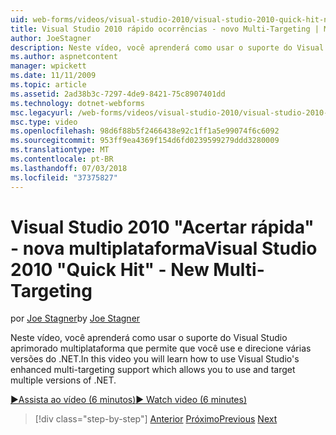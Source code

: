 ```yaml
---
uid: web-forms/videos/visual-studio-2010/visual-studio-2010-quick-hit-new-multi-targeting
title: Visual Studio 2010 rápido ocorrências - novo Multi-Targeting | Microsoft Docs
author: JoeStagner
description: Neste vídeo, você aprenderá como usar o suporte do Visual Studio aprimorado multiplataforma que permite que você use e direcione várias versões do .NET.
ms.author: aspnetcontent
manager: wpickett
ms.date: 11/11/2009
ms.topic: article
ms.assetid: 2ad38b3c-7297-4de9-8421-75c8907401dd
ms.technology: dotnet-webforms
msc.legacyurl: /web-forms/videos/visual-studio-2010/visual-studio-2010-quick-hit-new-multi-targeting
msc.type: video
ms.openlocfilehash: 98d6f88b5f2466438e92c1ff1a5e99074f6c6092
ms.sourcegitcommit: 953ff9ea4369f154d6fd0239599279ddd3280009
ms.translationtype: MT
ms.contentlocale: pt-BR
ms.lasthandoff: 07/03/2018
ms.locfileid: "37375827"
---
```

<a name="visual-studio-2010-quick-hit---new-multi-targeting"></a><span data-ttu-id="bedd4-103">Visual Studio 2010 "Acertar rápida" - nova multiplataforma</span><span class="sxs-lookup"><span data-stu-id="bedd4-103">Visual Studio 2010 "Quick Hit" - New Multi-Targeting</span></span>
====================
<span data-ttu-id="bedd4-104">por [Joe Stagner](https://github.com/JoeStagner)</span><span class="sxs-lookup"><span data-stu-id="bedd4-104">by [Joe Stagner](https://github.com/JoeStagner)</span></span>

<span data-ttu-id="bedd4-105">Neste vídeo, você aprenderá como usar o suporte do Visual Studio aprimorado multiplataforma que permite que você use e direcione várias versões do .NET.</span><span class="sxs-lookup"><span data-stu-id="bedd4-105">In this video you will learn how to use Visual Studio's enhanced multi-targeting support which allows you to use and target multiple versions of .NET.</span></span>

[<span data-ttu-id="bedd4-106">&#9654;Assista ao vídeo (6 minutos)</span><span class="sxs-lookup"><span data-stu-id="bedd4-106">&#9654; Watch video (6 minutes)</span></span>](https://channel9.msdn.com/Blogs/ASP-NET-Site-Videos/visual-studio-2010-quick-hit-new-multi-targeting)

> [!div class="step-by-step"]
> <span data-ttu-id="bedd4-107">[Anterior](visual-studio-2010-quick-hit-new-web-project-template.md)
> [Próximo](visual-studio-2010-quick-hit-websites-instead-of-web-projects.md)</span><span class="sxs-lookup"><span data-stu-id="bedd4-107">[Previous](visual-studio-2010-quick-hit-new-web-project-template.md)
[Next](visual-studio-2010-quick-hit-websites-instead-of-web-projects.md)</span></span>
